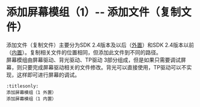 # 添加屏幕模组（1）-- 添加文件（复制文件）
添加文件（复制文件）主要分为SDK 2.4版本及以后（[外置](lcd_driver_Modem)）和SDK 2.4版本以前（[内置](lcd_driver_Internal)）。复制相关文件的位置相同，但添加此文件到不同的路径。<br>
屏幕模组由屏幕驱动、背光驱动、TP驱动 3部分组成，但是如果只需要调试屏幕，则只要完成屏幕驱动相关的文件修改。背光可以直接使用，TP驱动可以不实现，这样即可进行屏幕的调试。
```{toctree}
:titlesonly:
添加屏幕模组（1 外置）
添加屏幕模组（1 内置）
```